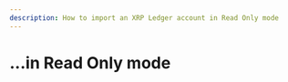 ```yaml
---
description: How to import an XRP Ledger account in Read Only mode
---
```


# ...in Read Only mode

